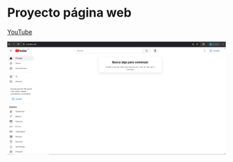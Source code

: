 # Proyecto página web 

[YouTube](https://www.youtube.com/)

![Imagen YouTube](https://github.com/Guerrero-Valle-Marco/Guerrero-Valle-Marco.github.io/blob/main/YouTube/CapturaYT.PNG)

